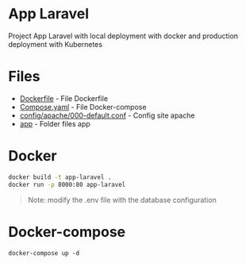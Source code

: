 # App Laravel

Project App Laravel with local deployment with docker and production deployment with Kubernetes

# Files

- [Dockerfile](Dockerfile) - File Dockerfile
- [Compose.yaml](compose.yaml) - File Docker-compose
- [config/apache/000-default.conf](config/apache/000-default.conf) - Config site apache
- [app](app) - Folder files app

# Docker

```bash
docker build -t app-laravel .
docker run -p 8000:80 app-laravel
```
>Note: modify the .env file with the database configuration

# Docker-compose

```
docker-compose up -d
```




